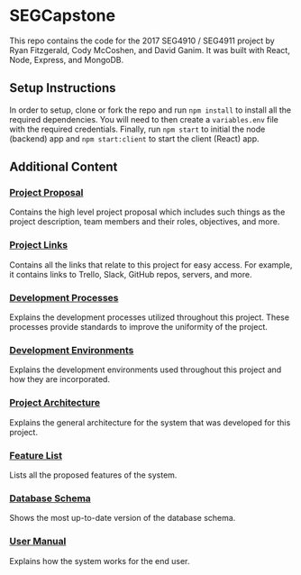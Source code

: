 # SEGCapstone

This repo contains the code for the 2017 SEG4910 / SEG4911 project by Ryan Fitzgerald, Cody McCoshen, and David Ganim. It was built with React, Node, Express, and MongoDB.

## Setup Instructions

In order to setup, clone or fork the repo and run `npm install` to install all the required dependencies. You will need to then create a `variables.env` file with the required credentials. Finally, run `npm start` to initial the node (backend) app and `npm start:client` to start the client (React) app.

## Additional Content

### [Project Proposal](https://github.com/RyanFitzgerald/SEGCapstone/wiki/Project-Proposal)

Contains the high level project proposal which includes such things as the project description, team members and their roles, objectives, and more.

### [Project Links](https://github.com/RyanFitzgerald/SEGCapstone/wiki/Project-Links)

Contains all the links that relate to this project for easy access. For example, it contains links to Trello, Slack, GitHub repos, servers, and more.

### [Development Processes](https://github.com/RyanFitzgerald/SEGCapstone/wiki/Development-Processes)

Explains the development processes utilized throughout this project. These processes provide standards to improve the uniformity of the project.

### [Development Environments](https://github.com/RyanFitzgerald/SEGCapstone/wiki/Development-Environments)

Explains the development environments used throughout this project and how they are incorporated.

### [Project Architecture](https://github.com/RyanFitzgerald/SEGCapstone/wiki/Project-Architecture)

Explains the general architecture for the system that was developed for this project.

### [Feature List](https://github.com/RyanFitzgerald/SEGCapstone/wiki/Feature-List)

Lists all the proposed features of the system.

### [Database Schema](https://github.com/RyanFitzgerald/SEGCapstone/wiki/Database-Schema)

Shows the most up-to-date version of the database schema.

### [User Manual](https://github.com/RyanFitzgerald/SEGCapstone/wiki/User-Manual)

Explains how the system works for the end user.

